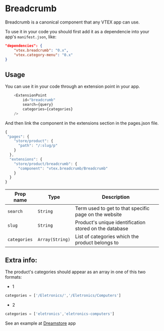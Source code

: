 # Breadcrumb
Breadcrumb is a canonical component that any VTEX app can use.

To use it in your code you should first add it as a dependencie into your app's ```manifest.json```, like:

```json
"dependencies": {
    "vtex.breadcrumb": "0.x",
    "vtex.category-menu": "0.x"
}
```

## Usage
You can use it in your code through an extension point in your app.

```javascript
    <ExtensionPoint
        id="breadcrumb"
        search={query}
        categories={categories}
    />
```

And then link the component in the extensions section in the pages.json file.

```javascript
{
 "pages": {
    "store/product": {
      "path": "/:slug/p"
    }
  },
  "extensions": {
    "store/product/breadcrumb": {
      "component": "vtex.breadcrumb/Breadcrumb"
    }
  }
}
```

| Prop name          | Type           | Description                                                                 |
| ------------------ | -------------- | --------------------------------------------------------------------------- |
| `search`           | `String`       | Term used to get to that specific page on the website                       |
| `slug`             | `String`       | Product's unique identification stored on the database                      |
| `categories`       | `Array(String)`| List of categories which the product belongs to                             |

## Extra info:

The product's categories should appear as an array in one of this two formats:

- 1  

```javascript
categories = ['/Eletronics/','/Eletronics/Computers']
```

- 2

```javascript
categories = ['eletronics','eletronics-computers']
```


See an example at [Dreamstore](https://github.com/vtex-apps/dreamstore-theme/blob/master/react/components/GalleryWrapper.js) app